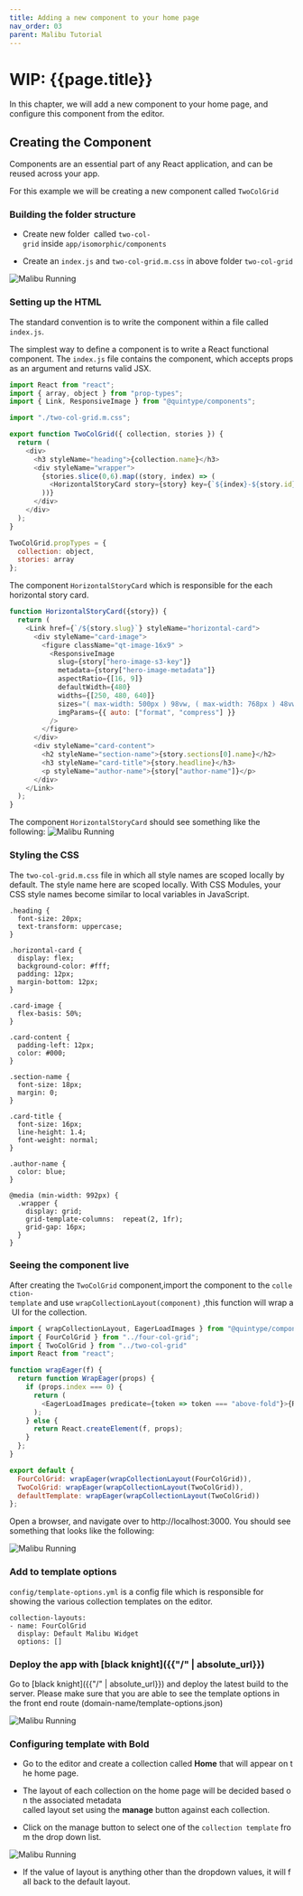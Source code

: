 ```yaml
---
title: Adding a new component to your home page
nav_order: 03
parent: Malibu Tutorial
---
```


# WIP: {{page.title}}

In this chapter, we will add a new component to your home page, and configure this component from the editor.

## Creating the Component

Components are an essential part of any React application, and can be reused across your app.

For this example we will be creating a new component called ```TwoColGrid```

### Building the folder structure

* Create new folder  called ```two-col-grid``` inside ```app/isomorphic/components``` 

* Create an ```index.js``` and ```two-col-grid.m.css``` in above folder ```two-col-grid```

![Malibu Running]({{"images/creating-folder.gif" | absolute_url}})

### Setting up the HTML

The standard convention is to write the component within a file called `index.js`.

The simplest way to define a component is to write a React functional component. The `index.js` file contains the component, which accepts props as an argument and returns valid JSX.

```javascript
import React from "react";
import { array, object } from "prop-types";
import { Link, ResponsiveImage } from "@quintype/components";

import "./two-col-grid.m.css";

export function TwoColGrid({ collection, stories }) {
  return (
    <div>
      <h3 styleName="heading">{collection.name}</h3>
      <div styleName="wrapper">
        {stories.slice(0,6).map((story, index) => (
          <HorizontalStoryCard story={story} key={`${index}-${story.id}`}/>
        ))}
      </div>
    </div>
  );
}

TwoColGrid.propTypes = {
  collection: object,
  stories: array
};
```

The component ```HorizontalStoryCard``` which is responsible for the each horizontal story card.
```javascript
function HorizontalStoryCard({story}) {
  return (
    <Link href={`/${story.slug}`} styleName="horizontal-card">
      <div styleName="card-image">
        <figure className="qt-image-16x9" >
          <ResponsiveImage
            slug={story["hero-image-s3-key"]}
            metadata={story["hero-image-metadata"]}
            aspectRatio={[16, 9]}
            defaultWidth={480}
            widths={[250, 480, 640]}
            sizes="( max-width: 500px ) 98vw, ( max-width: 768px ) 48vw, 23vw"
            imgParams={{ auto: ["format", "compress"] }}
          />
        </figure>
      </div>
      <div styleName="card-content">
        <h2 styleName="section-name">{story.sections[0].name}</h2>
        <h3 styleName="card-title">{story.headline}</h3>
        <p styleName="author-name">{story["author-name"]}</p>
      </div>
    </Link>
  );
}
```

The component ```HorizontalStoryCard``` should see something like the following:
![Malibu Running]({{"images/horizontal-story-card.png" | absolute_url}})

### Styling the CSS
The ```two-col-grid.m.css``` file in which all style names are scoped locally by default.
The style name here are scoped locally. With CSS Modules, your CSS style names become similar to local variables in JavaScript.

```
.heading {
  font-size: 20px;
  text-transform: uppercase;
}

.horizontal-card {
  display: flex;
  background-color: #fff;
  padding: 12px;
  margin-bottom: 12px;
}

.card-image {
  flex-basis: 50%;
}

.card-content {
  padding-left: 12px;
  color: #000;
}

.section-name {
  font-size: 18px;
  margin: 0;
}

.card-title {
  font-size: 16px;
  line-height: 1.4;
  font-weight: normal;
}

.author-name {
  color: blue;
}

@media (min-width: 992px) {
  .wrapper {
    display: grid;
    grid-template-columns:  repeat(2, 1fr);
    grid-gap: 16px;
  }
}
```

### Seeing the component live

After creating the ```TwoColGrid``` component,import the component to the ```collection-template``` and use ```wrapCollectionLayout(component)``` ,this function will wrap a UI for the collection.


```javascript
import { wrapCollectionLayout, EagerLoadImages } from "@quintype/components";
import { FourColGrid } from "../four-col-grid";
import { TwoColGrid } from "../two-col-grid"
import React from "react";

function wrapEager(f) {
  return function WrapEager(props) {
    if (props.index === 0) {
      return (
        <EagerLoadImages predicate={token => token === "above-fold"}>{React.createElement(f, props)}</EagerLoadImages>
      );
    } else {
      return React.createElement(f, props);
    }
  };
}

export default {
  FourColGrid: wrapEager(wrapCollectionLayout(FourColGrid)),
  TwoColGrid: wrapEager(wrapCollectionLayout(TwoColGrid)),
  defaultTemplate: wrapEager(wrapCollectionLayout(TwoColGrid))
};

```

Open a browser, and navigate over to http://localhost:3000. You should see something that looks like the following:

![Malibu Running]({{"images/two-col-grid.png" | absolute_url}})

### Add to template options
```config/template-options.yml``` is a config file which is responsible for showing the various collection templates on the editor. 

```
collection-layouts:
- name: FourColGrid
  display: Default Malibu Widget
  options: []
```

### Deploy the app with [black knight]({{"/" | absolute_url}})
 
Go to [black knight]({{"/" | absolute_url}}) and deploy the latest build to the server. Please make sure that you are able to see the template options in the front end route (domain-name/template-options.json)

![Malibu Running]({{"images/template-options.gif" | absolute_url}})

### Configuring template with Bold

* Go to the editor and create a collection called **Home** that will appear on the home page.

* The layout of each collection on the home page will be decided based on the associated metadata
called layout set using the **manage** button against each collection.

* Click on the manage button to select one of the ```collection template``` from the drop down list.

![Malibu Running]({{"images/template-option-editor.gif" | absolute_url}})

* If the value of layout is anything other than the dropdown values, it will fall back to the default layout.